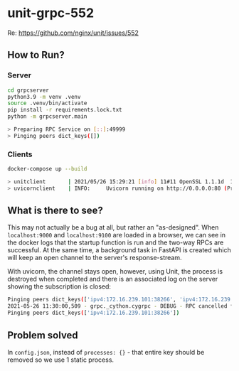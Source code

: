 # unit-grpc-552

Re: https://github.com/nginx/unit/issues/552


## How to Run?

### Server

```bash
cd grpcserver
python3.9 -m venv .venv
source .venv/bin/activate
pip install -r requirements.lock.txt
python -m grpcserver.main

> Preparing RPC Service on [::]:49999
> Pinging peers dict_keys([])
```

### Clients

```bash
docker-compose up --build

> unitclient       | 2021/05/26 15:29:21 [info] 11#11 OpenSSL 1.1.1d  10 Sep 2019, 1010104f
> uvicornclient    | INFO:     Uvicorn running on http://0.0.0.0:80 (Press CTRL+C to quit)
```


## What is there to see?

This may not actually be a bug at all, but rather an "as-designed". When `localhost:9000` and `localhost:9100` are loaded in a browser, we can see in the docker logs that the startup function is run and the two-way RPCs are successful. At the same time, a background task in FastAPI is created which will keep an open channel to the server's response-stream.

With uvicorn, the channel stays open, however, using Unit, the process is destroyed when completed and there is an associated log on the server showing the subscription is closed:

```bash
Pinging peers dict_keys(['ipv4:172.16.239.101:38266', 'ipv4:172.16.239.100:57390'])
2021-05-26 11:30:00,509 - grpc._cython.cygrpc - DEBUG - RPC cancelled for servicer method [/routeguide.RouteGuide/ListFeatures]
Pinging peers dict_keys(['ipv4:172.16.239.101:38266'])
```

## Problem solved

In `config.json`, instead of `processes: {}` - that entire key should be removed so we use 1 static process.